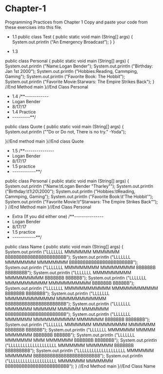 # Chapter-1
Programming Practices from Chapter 1
Copy and paste your code from these exercises into this file.

* 1.1
public class Test
{
  public static void main (String[] args)
  {
    System.out.println (“An Emergency Broadcast”);
  }
}


* 1.3

 public class Personal
 {
     public static void main (String[] args)
     {
         System.out.println ("Name:Logan Bender");
         System.out.println ("Birthday: Jan 1st 2000");
         System.out.println ("Hobbies:Reading, Cammping, Gaming");
         System.out.println ("Favorite Book: The Hobbit");
         System.out.println ("Favorite Movie:Starwars: The Empire Strikes Back");
     } //End Method main
 }//End Class Personal

* 1.4
/**------------
 * Logan Bender
 * 8/17/17
 * 1.4 Practice
 * ---------**/
 
 public class Quote
 {
   public static void main (String[] args)
   {
       System.out.println ("\"Do or Do not, There is no try.\" -Yoda");
       
   }//End method main
 }//End class Quote


* 1.5
/**---------------
 * Logan Bender
 * 8/17/17
 * 1.5 practice
 * ------------**/
 
 public class Personal
 {
     public static void main (String[] args)
     {
         System.out.println ("Name:\tLogan Bender \"Tharley\"");
         System.out.println ("Birthday:\t1\\20\\2000");
         System.out.println ("Hobbies:\tReading, Cammping, Gaming");
         System.out.println ("Favorite Book:\t\'The Hobbit\'");
         System.out.println ("Favorite Movie:\t\"Starwars: The Empire Strikes Back\"");
     } //End Method main
 }//End Class Personal


* Extra (If you did either one)
/**---------------
 * Logan Bender
 * 8/17/17
 * 1.5 practice
 * ------------**/
 
 public class Name
 {
     public static void main (String[] args)
     {
         System.out.println ("LLLLLLL                   MMMMMMM               MMMMMMM     BBBBBBBBBBBBBBBBBBBBBB");
         System.out.println ("LLLLLLL                   MMMMMMMM             MMMMMMMM     BBBBBBBBBBBBBBBBBBBBBBB");
         System.out.println ("LLLLLLL                   MMMMMMMMM           MMMMMMMMM     BBBBBBB         BBBBBBBB");
         System.out.println ("LLLLLLL                   MMMMMMMMMM         MMMMMMMMMM     BBBBBBB           BBBBBB");
         System.out.println ("LLLLLLL                   MMMMMMMMMMM       MMMMMMMMMMM     BBBBBBB          BBBBBB");
         System.out.println ("LLLLLLL                   MMMMMMMMMMMM     MMMMMMMMMMMM     BBBBBBB         BBBBBBB");
         System.out.println ("LLLLLLL                   MMMMMMMMMMMMM   MMMMMMMMMMMMM     BBBBBBBBBBBBBBBBBBBBBB");
         System.out.println ("LLLLLLL                   MMMMMMM MMMMMM MMMMMM MMMMMMM     BBBBBBBBBBBBBBBBBBBBBB");
         System.out.println ("LLLLLLL                   MMMMMMM  MMMMMMMMMMM  MMMMMMM     BBBBBBB         BBBBBBB");
         System.out.println ("LLLLLLL                   MMMMMMM   MMMMMMMMM   MMMMMMM     BBBBBBB           BBBBBB");
         System.out.println ("LLLLLLL                   MMMMMMM     MMMMM     MMMMMMM     BBBBBBB            BBBBBB");
         System.out.println ("LLLLLLL                   MMMMMMM      MMM      MMMMMMM     BBBBBBB           BBBBBBB");
         System.out.println ("LLLLLLLLLLLLLLLLLLLL      MMMMMMM               MMMMMMM     BBBBBBB         BBBBBBBBB");
         System.out.println ("LLLLLLLLLLLLLLLLLLLL      MMMMMMM               MMMMMMM     BBBBBBBBBBBBBBBBBBBBBBBB");
         System.out.println ("LLLLLLLLLLLLLLLLLLLL      MMMMMMM               MMMMMMM     BBBBBBBBBBBBBBBBBBBBBBB");
     } //End Method main
 }//End Class Name
